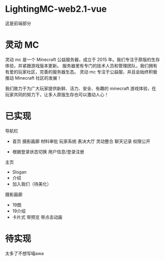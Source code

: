 # LightingMC-web2.1-vue

这是前端部分
# 灵动 MC

灵动 mc 是一个 Minecraft 公益服务器，成立于 2015 年。我们专注于原版的生存体验，并紧跟游戏版本更新。
服务器里有专门的技术人员和管理团队，我们拥有有爱的玩家社区，完善的服务器生态。
灵动 mc 专注于公益服，并且会始终积极推动 Minecraft 社区的发展！

我们致力于为广大玩家提供新鲜、活力、安全、有趣的 minecraft 游戏体验，在玩家共同的努力下，让多人原版生存也可以激动人心！

# 已实现

导航栏
- 首页 摄影画廊 材料审批 玩家系统 表决大厅 灵动整合 聊天记录 权限公开

- 根据登录状态切换 用户信息/登录注册

主页
- Slogan
- 介绍
- 加入我们（待美化）

摄影画廊
- 19图 
- 19介绍
- 卡片式 带预览 带点击动画

# 待实现

太多了不想写喵awa


